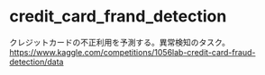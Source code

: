 # credit_card_frand_detection
クレジットカードの不正利用を予測する。異常検知のタスク。
https://www.kaggle.com/competitions/1056lab-credit-card-fraud-detection/data